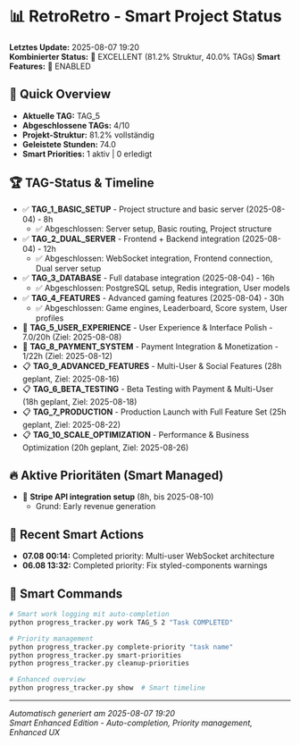 # 📊 RetroRetro - Smart Project Status

**Letztes Update:** 2025-08-07 19:20  
**Kombinierter Status:** 🎉 EXCELLENT (81.2% Struktur, 40.0% TAGs)
**Smart Features:** 🧠 ENABLED

## 🎯 Quick Overview
- **Aktuelle TAG:** TAG_5
- **Abgeschlossene TAGs:** 4/10
- **Projekt-Struktur:** 81.2% vollständig
- **Geleistete Stunden:** 74.0
- **Smart Priorities:** 1 aktiv | 0 erledigt

## 🏆 TAG-Status & Timeline
- ✅ **TAG_1_BASIC_SETUP** - Project structure and basic server (2025-08-04) - 8h
  - ✅ Abgeschlossen: Server setup, Basic routing, Project structure
- ✅ **TAG_2_DUAL_SERVER** - Frontend + Backend integration (2025-08-04) - 12h
  - ✅ Abgeschlossen: WebSocket integration, Frontend connection, Dual server setup
- ✅ **TAG_3_DATABASE** - Full database integration (2025-08-04) - 16h
  - ✅ Abgeschlossen: PostgreSQL setup, Redis integration, User models
- ✅ **TAG_4_FEATURES** - Advanced gaming features (2025-08-04) - 30h
  - ✅ Abgeschlossen: Game engines, Leaderboard, Score system, User profiles
- 🔄 **TAG_5_USER_EXPERIENCE** - User Experience & Interface Polish - 7.0/20h (Ziel: 2025-08-08)
- 🔄 **TAG_8_PAYMENT_SYSTEM** - Payment Integration & Monetization - 1/22h (Ziel: 2025-08-12)
- 📋 **TAG_9_ADVANCED_FEATURES** - Multi-User & Social Features (28h geplant, Ziel: 2025-08-16)
- 📋 **TAG_6_BETA_TESTING** - Beta Testing with Payment & Multi-User (18h geplant, Ziel: 2025-08-18)
- 📋 **TAG_7_PRODUCTION** - Production Launch with Full Feature Set (25h geplant, Ziel: 2025-08-22)
- 📋 **TAG_10_SCALE_OPTIMIZATION** - Performance & Business Optimization (20h geplant, Ziel: 2025-08-26)

## 🔥 Aktive Prioritäten (Smart Managed)
- 🔴 **Stripe API integration setup** (8h, bis 2025-08-10)
  - Grund: Early revenue generation

## 🧠 Recent Smart Actions
- **07.08 00:14:** Completed priority: Multi-user WebSocket architecture
- **06.08 13:32:** Completed priority: Fix styled-components warnings


## 🚀 Smart Commands
```bash
# Smart work logging mit auto-completion
python progress_tracker.py work TAG_5 2 "Task COMPLETED"

# Priority management  
python progress_tracker.py complete-priority "task name"
python progress_tracker.py smart-priorities
python progress_tracker.py cleanup-priorities

# Enhanced overview
python progress_tracker.py show  # Smart timeline
```

---
*Automatisch generiert am 2025-08-07 19:20*  
*Smart Enhanced Edition - Auto-completion, Priority management, Enhanced UX*
